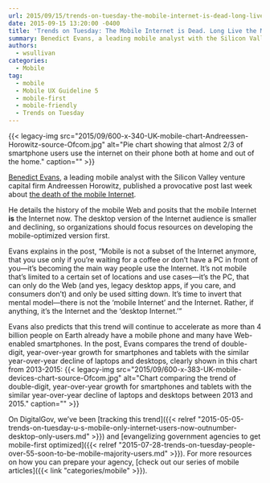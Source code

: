 ```yaml
---
url: 2015/09/15/trends-on-tuesday-the-mobile-internet-is-dead-long-live-the-mobile-internet.md
date: 2015-09-15 13:20:00 -0400
title: 'Trends on Tuesday: The Mobile Internet is Dead. Long Live the Mobile Internet.'
summary: Benedict Evans, a leading mobile analyst with the Silicon Valley venture capital firm Andreessen Horowitz, published a provocative post last week about the death of the mobile Internet. He details the history of the mobile Web and posits that the mobile Internet is the Internet now. The desktop version of the Internet audience is smaller
authors:
  - wsullivan
categories:
  - Mobile
tag:
  - mobile
  - Mobile UX Guideline 5
  - mobile-first
  - mobile-friendly
  - Trends on Tuesday
---
```


{{< legacy-img src="2015/09/600-x-340-UK-mobile-chart-Andreessen-Horowitz-source-Ofcom.jpg" alt="Pie chart showing that almost 2/3 of smartphone users use the internet on their phone both at home and out of the home." caption="" >}} 

[Benedict Evans](http://ben-evans.com/), a leading mobile analyst with the Silicon Valley venture capital firm Andreessen Horowitz, published a provocative post last week about [the death of the mobile Internet](http://ben-evans.com/benedictevans/2015/9/1/forget-about-mobile-internet).

He details the history of the mobile Web and posits that the mobile Internet **is** the Internet now. The desktop version of the Internet audience is smaller and declining, so organizations should focus resources on developing the mobile-optimized version first.

Evans explains in the post, “Mobile is not a subset of the Internet anymore, that you use only if you&#8217;re waiting for a coffee or don&#8217;t have a PC in front of you—it&#8217;s becoming the main way people use the Internet. It&#8217;s not mobile that&#8217;s limited to a certain set of locations and use cases—it&#8217;s the PC, that can only do the Web (and yes, legacy desktop apps, if you care, and consumers don&#8217;t) and only be used sitting down. It&#8217;s time to invert that mental model—there is not the &#8216;mobile Internet&#8217; and the Internet. Rather, if anything, it&#8217;s the Internet and the &#8216;desktop Internet.&#8217;”

Evans also predicts that this trend will continue to accelerate as more than 4 billion people on Earth already have a mobile phone and many have Web-enabled smartphones. In the post, Evans compares the trend of double-digit, year-over-year growth for smartphones and tablets with the similar year-over-year decline of laptops and desktops, clearly shown in this chart from 2013-2015: {{< legacy-img src="2015/09/600-x-383-UK-mobile-devices-chart-source-Ofcom.jpg" alt="Chart comparing the trend of double-digit, year-over-year growth for smartphones and tablets with the similar year-over-year decline of laptops and desktops between 2013 and 2015." caption="" >}} 

On DigitalGov, we’ve been [tracking this trend]({{< relref "2015-05-05-trends-on-tuesday-u-s-mobile-only-internet-users-now-outnumber-desktop-only-users.md" >}}) and [evangelizing government agencies to get mobile-first optimized]({{< relref "2015-07-28-trends-on-tuesday-people-over-55-soon-to-be-mobile-majority-users.md" >}}). For more resources on how you can prepare your agency, [check out our series of mobile articles]({{< link "categories/mobile" >}}).